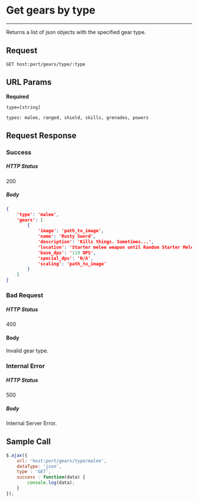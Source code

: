 # Get gears by type
---

Returns a list of json objects with the specified gear type.

## Request

`GET host:port/gears/type/:type`

## URL Params

**Required**

`type=[string]`

`types: malee, ranged, shield, skills, grenades, powers`

## Request Response

### Success

##### HTTP Status

200

##### Body

```json
{
    'type': 'malee',
    'gears': [
        {
            'image': 'path_to_image',
            'name': 'Rusty Sword',
            'description': 'Kills things. Sometimes...',
            'location': 'Starter melee weapon until Random Starter Melee Weapon is purchased (found in secret tile near the place where you start afterwards)',
            'base_dps': '119 DPS',
            'special_dps': 'N/A',
            'scaling': 'path_to_image'
        }
    ]
}
```

### Bad Request

##### HTTP Status

400

#### Body

Invalid gear type.

### Internal Error

##### HTTP Status

500

##### Body

Internal Server Error.

## Sample Call

```javascript
$.ajax({
    url: 'host:port/gears/type/malee',
    dataType: 'json',
    type : 'GET',
    success : function(data) {
        console.log(data);
    }
});
```

